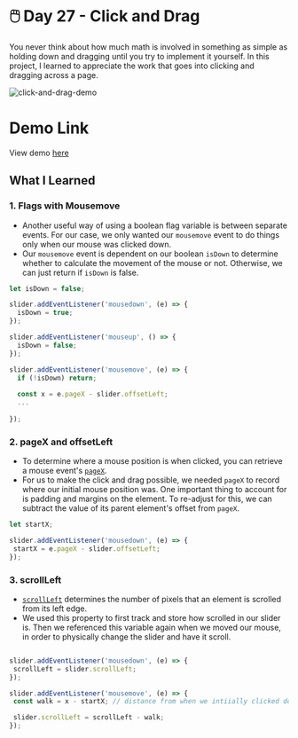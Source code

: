 # 🖱️ Day 27 - Click and Drag

You never think about how much math is involved in something as simple as holding down and dragging until you try to implement it yourself. In this project, I learned to appreciate the work that goes into clicking and dragging across a page.

![click-and-drag-demo](https://i.ibb.co/tJG0C83/Screen-Shot-2021-05-18-at-5-53-03-PM.png)

# Demo Link
View demo [here](https://sandaiiyahh.github.io/JavaScript30/27-Click%20and%20Drag/index.html)

## What I Learned

### 1. Flags with Mousemove
 - Another useful way of using a boolean flag variable is between separate events. For our case, we only wanted our `mousemove` event to do things only when our mouse was clicked down.
 - Our `mousemove` event is dependent on our boolean `isDown` to determine whether to calculate the movement of the mouse or not. Otherwise, we can just return if `isDown` is false.
 
 
```javascript
let isDown = false;

slider.addEventListener('mousedown', (e) => {
  isDown = true;
});

slider.addEventListener('mouseup', () => {
  isDown = false;
});

slider.addEventListener('mousemove', (e) => {
  if (!isDown) return;
  
  const x = e.pageX - slider.offsetLeft;
  ...
  
});

 ```
 
### 2. pageX and offsetLeft
 - To determine where a mouse position is when clicked, you can retrieve a mouse event's [`pageX`](https://developer.mozilla.org/en-US/docs/Web/API/MouseEvent/pageX). 
 - For us to make the click and drag possible, we needed `pageX` to record where our initial mouse position was. One important thing to account for is padding and margins on the element. To re-adjust for this, we can subtract the value of its parent element's offset from `pageX`.
 
 ```javascript
 let startX;
 
 slider.addEventListener('mousedown', (e) => {
  startX = e.pageX - slider.offsetLeft;
});

 ```
 
 ### 3. scrollLeft
  - [`scrollLeft`](https://developer.mozilla.org/en-US/docs/Web/API/Element/scrollLeft) determines the number of pixels that an element is scrolled from its left edge.
  - We used this property to first track and store how scrolled in our slider is. Then we referenced this variable again when we moved our mouse, in order to physically change the slider and have it scroll.
  
 ```javascript

 slider.addEventListener('mousedown', (e) => {
  scrollLeft = slider.scrollLeft;
});

slider.addEventListener('mousemove', (e) => {
  const walk = x - startX; // distance from when we intiially clicked down to how far we moved

  slider.scrollLeft = scrollLeft - walk;
});

 ```
 
 
 
 
